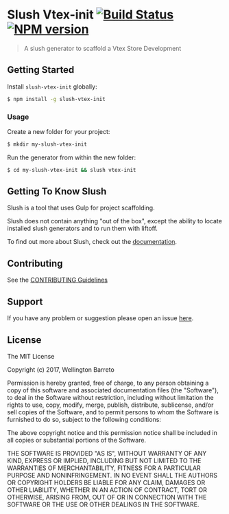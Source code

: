 # Slush Vtex-init [![Build Status](https://secure.travis-ci.org/zeindelf/slush-vtex-init.png?branch=master)](https://travis-ci.org/zeindelf/slush-vtex-init) [![NPM version](https://badge-me.herokuapp.com/api/npm/slush-vtex-init.png)](http://badges.enytc.com/for/npm/slush-vtex-init)

> A slush generator to scaffold a Vtex Store Development


## Getting Started

Install `slush-vtex-init` globally:

```bash
$ npm install -g slush-vtex-init
```

### Usage

Create a new folder for your project:

```bash
$ mkdir my-slush-vtex-init
```

Run the generator from within the new folder:

```bash
$ cd my-slush-vtex-init && slush vtex-init
```

## Getting To Know Slush

Slush is a tool that uses Gulp for project scaffolding.

Slush does not contain anything "out of the box", except the ability to locate installed slush generators and to run them with liftoff.

To find out more about Slush, check out the [documentation](https://github.com/slushjs/slush).

## Contributing

See the [CONTRIBUTING Guidelines](https://github.com/zeindelf/slush-vtex-init/blob/master/CONTRIBUTING.md)

## Support
If you have any problem or suggestion please open an issue [here](https://github.com/zeindelf/slush-vtex-init/issues).

## License

The MIT License

Copyright (c) 2017, Wellington Barreto

Permission is hereby granted, free of charge, to any person
obtaining a copy of this software and associated documentation
files (the "Software"), to deal in the Software without
restriction, including without limitation the rights to use,
copy, modify, merge, publish, distribute, sublicense, and/or sell
copies of the Software, and to permit persons to whom the
Software is furnished to do so, subject to the following
conditions:

The above copyright notice and this permission notice shall be
included in all copies or substantial portions of the Software.

THE SOFTWARE IS PROVIDED "AS IS", WITHOUT WARRANTY OF ANY KIND,
EXPRESS OR IMPLIED, INCLUDING BUT NOT LIMITED TO THE WARRANTIES
OF MERCHANTABILITY, FITNESS FOR A PARTICULAR PURPOSE AND
NONINFRINGEMENT. IN NO EVENT SHALL THE AUTHORS OR COPYRIGHT
HOLDERS BE LIABLE FOR ANY CLAIM, DAMAGES OR OTHER LIABILITY,
WHETHER IN AN ACTION OF CONTRACT, TORT OR OTHERWISE, ARISING
FROM, OUT OF OR IN CONNECTION WITH THE SOFTWARE OR THE USE OR
OTHER DEALINGS IN THE SOFTWARE.

